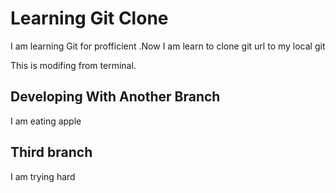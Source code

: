 # Learning Git Clone

I am learning Git for profficient .Now I am learn to clone git url to my local git

This is modifing from terminal.

## Developing With Another Branch


I am eating apple

## Third branch

I am trying hard
